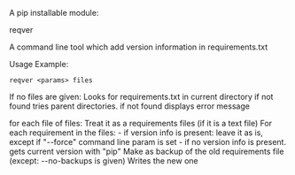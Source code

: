 A pip installable module:

reqver

A command line tool which add version information in requirements.txt

Usage Example:

```
reqver <params> files
```

If no files are given: Looks for requirements.txt in current directory if not found tries parent directories. if not found displays error message

for each file of files:
    Treat it as a requirements files (if it is a text file)
    For each requirement in the files:
        - if version info is present: leave it as is, except if "--force" command line param is set
        - if no version info is present. gets current version with "pip"
    Make as backup of the old requirements file (except: --no-backups is given)
    Writes the new one
